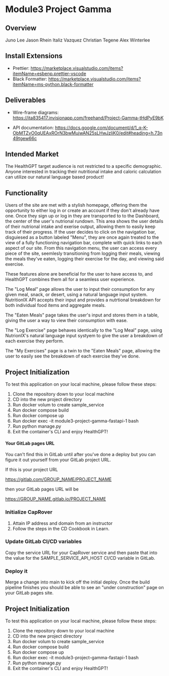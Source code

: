# Module3 Project Gamma

## Overview

Juno Lee
Jason Rhein
Italiz Vazquez
Christian Tegene
Alex Winterlee

## Install Extensions

- Prettier: <https://marketplace.visualstudio.com/items?itemName=esbenp.prettier-vscode>
- Black Formatter: <https://marketplace.visualstudio.com/items?itemName=ms-python.black-formatter>

## Deliverables

- Wire-frame diagrams:
  https://ita835417.invisionapp.com/freehand/Project-Gamma-tHdPyE9bK

- API documentation:
  https://docs.google.com/document/d/1_q-K-ObMTZvO0qUEAxROrN3bwMujwAN25sLHwJzliK0/edit#heading=h.73n49tgew66c

## Intended Market

The HealthGPT target audience is not restricted to a specific demographic. Anyone interested in tracking their nutritional intake and caloric calculation can utilize our natural language based product!

## Functionality

Users of the site are met with a stylish homepage, offering them the opportunity
to either log in or create an account if they don't already have one. Once they sign up or log in they are transported to to the Dashboard, the center of the user's nutrional rundown. This area shows the user details of their nutrional intake and exerise output, allowing them to easily keep track of their progress. If the user decides to click on the navigation bar, disguiesed as a button labeled "Menu", they are once again treated to the view of a fully functioning navigation bar, complete with quick links to each aspect of our site. From this navigation menu, the user can access every piece of the site, seemlesly transitioning from logging their meals, viewing the meals they've eaten, logging their exercise for the day, and viewing said exercise.

These features alone are beneficial for the user to have access to, and HealthGPT combines them all for a seamless user experience.

The "Log Meal" page allows the user to input their consumption for any given meal, snack, or desert, using a natural language input system. NutritionIX API accepts their input and provides a nutrtional breakdown for both individual food items and aggregate meals.

The "Eaten Meals" page takes the user's input and stores them in a table, giving the user a way to view their consumption with ease.

The "Log Exercise" page behaves identically to the "Log Meal" page, using NutrionIX's natural language input systyem to give the user a breakdown of each exercise they perform.

The "My Exercises" page is a twin to the "Eaten Meals" page, allowing the user to easily see the breakdown of each exercise they've done.

## Project Initialization

To test this application on your local machine, please follow these steps:

1. Clone the repository down to your local machine
2. CD into the new project directory
3. Run docker volum to create sample_service
4. Run docker compose build
5. Run docker compose up
6. Run docker exec -it module3-project-gamma-fastapi-1 bash
7. Run python manage.py
8. Exit the container's CLI and enjoy HealthGPT!

#### Your GitLab pages URL

You can't find this in GitLab until after you've done a deploy
but you can figure it out yourself from your GitLab project URL.

If this is your project URL

https://gitlab.com/GROUP_NAME/PROJECT_NAME

then your GitLab pages URL will be

https://GROUP_NAME.gitlab.io/PROJECT_NAME

### Initialize CapRover

1. Attain IP address and domain from an instructor
1. Follow the steps in the CD Cookbook in Learn.

### Update GitLab CI/CD variables

Copy the service URL for your CapRover service and then paste
that into the value for the SAMPLE_SERVICE_API_HOST CI/CD variable
in GitLab.

### Deploy it

Merge a change into main to kick off the initial deploy. Once the build pipeline
finishes you should be able to see an "under construction" page on your GitLab
pages site.

## Project Initialization

To test this application on your local machine, please follow these steps:

1. Clone the repository down to your local machine
2. CD into the new project directory
3. Run docker volum to create sample_service
4. Run docker compose build
5. Run docker compose up
6. Run docker exec -it module3-project-gamma-fastapi-1 bash
7. Run python manage.py
8. Exit the container's CLI and enjoy HealthGPT!
